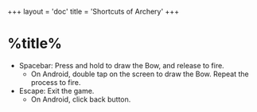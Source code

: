 +++
layout = 'doc'
title = 'Shortcuts of Archery'
+++
# %title%
- Spacebar: Press and hold to draw the Bow, and release to fire.
	- On Android, double tap on the screen to draw the Bow. Repeat the process to fire.
- Escape: Exit the game.
	- On Android, click back button.